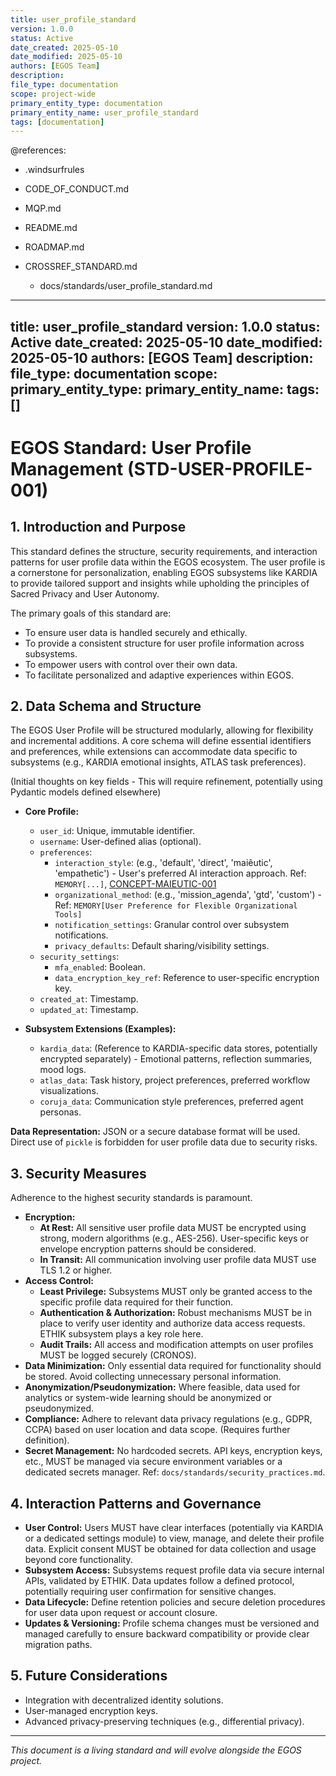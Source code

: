 ```yaml
---
title: user_profile_standard
version: 1.0.0
status: Active
date_created: 2025-05-10
date_modified: 2025-05-10
authors: [EGOS Team]
description: 
file_type: documentation
scope: project-wide
primary_entity_type: documentation
primary_entity_name: user_profile_standard
tags: [documentation]
---
```


@references:
- .windsurfrules
- CODE_OF_CONDUCT.md
- MQP.md
- README.md
- ROADMAP.md
- CROSSREF_STANDARD.md

  - docs/standards/user_profile_standard.md

---
title: user_profile_standard
version: 1.0.0
status: Active
date_created: 2025-05-10
date_modified: 2025-05-10
authors: [EGOS Team]
description: 
file_type: documentation
scope: 
primary_entity_type: 
primary_entity_name: 
tags: []
---

<!-- Metadata -->
<!--
KOIOS_DOCUMENT_TYPE: Standard
KOIOS_DOCUMENT_ID: STD-USER-PROFILE-001
KOIOS_VERSION: 0.1.0
KOIOS_STATUS: Draft
KOIOS_AUTHOR: Cascade (AI Assistant)
KOIOS_CREATED_DATE: 2025-04-29
KOIOS_UPDATED_DATE: 2025-04-29
KOIOS_REVIEWERS: [USER_INITIALS]
KOIOS_RELATED_DOCUMENTS: [MQP.md, concepts/kardia_subsystem.md, standards/security_practices.md, subsystems/ethik/README.md]
KOIOS_TAGS: user_profile, data_privacy, security, kardia, ethik, personalization, standard
-->

# EGOS Standard: User Profile Management (STD-USER-PROFILE-001)

## 1. Introduction and Purpose

This standard defines the structure, security requirements, and interaction patterns for user profile data within the EGOS ecosystem. The user profile is a cornerstone for personalization, enabling EGOS subsystems like KARDIA to provide tailored support and insights while upholding the principles of Sacred Privacy and User Autonomy.

The primary goals of this standard are:

- To ensure user data is handled securely and ethically.
- To provide a consistent structure for user profile information across subsystems.
- To empower users with control over their own data.
- To facilitate personalized and adaptive experiences within EGOS.

## 2. Data Schema and Structure

The EGOS User Profile will be structured modularly, allowing for flexibility and incremental additions. A core schema will define essential identifiers and preferences, while extensions can accommodate data specific to subsystems (e.g., KARDIA emotional insights, ATLAS task preferences).

(Initial thoughts on key fields - This will require refinement, potentially using Pydantic models defined elsewhere)

- **Core Profile:**
  - `user_id`: Unique, immutable identifier.
  - `username`: User-defined alias (optional).
  - `preferences`:
    - `interaction_style`: (e.g., 'default', 'direct', 'maiêutic', 'empathetic') - User's preferred AI interaction approach. Ref: `MEMORY[...]`, [CONCEPT-MAIEUTIC-001](cci:7://file:///c:/EGOS/docs/concepts/mai%C3%AAutic_interaction.md:0:0-0:0)
    - `organizational_method`: (e.g., 'mission_agenda', 'gtd', 'custom') - Ref: `MEMORY[User Preference for Flexible Organizational Tools]`
    - `notification_settings`: Granular control over subsystem notifications.
    - `privacy_defaults`: Default sharing/visibility settings.
  - `security_settings`:
    - `mfa_enabled`: Boolean.
    - `data_encryption_key_ref`: Reference to user-specific encryption key.
  - `created_at`: Timestamp.
  - `updated_at`: Timestamp.

- **Subsystem Extensions (Examples):**
  - `kardia_data`: (Reference to KARDIA-specific data stores, potentially encrypted separately) - Emotional patterns, reflection summaries, mood logs.
  - `atlas_data`: Task history, project preferences, preferred workflow visualizations.
  - `coruja_data`: Communication style preferences, preferred agent personas.

**Data Representation:** JSON or a secure database format will be used. Direct use of `pickle` is forbidden for user profile data due to security risks.

## 3. Security Measures

Adherence to the highest security standards is paramount.

- **Encryption:**
  - **At Rest:** All sensitive user profile data MUST be encrypted using strong, modern algorithms (e.g., AES-256). User-specific keys or envelope encryption patterns should be considered.
  - **In Transit:** All communication involving user profile data MUST use TLS 1.2 or higher.
- **Access Control:**
  - **Least Privilege:** Subsystems MUST only be granted access to the specific profile data required for their function.
  - **Authentication & Authorization:** Robust mechanisms MUST be in place to verify user identity and authorize data access requests. ETHIK subsystem plays a key role here.
  - **Audit Trails:** All access and modification attempts on user profiles MUST be logged securely (CRONOS).
- **Data Minimization:** Only essential data required for functionality should be stored. Avoid collecting unnecessary personal information.
- **Anonymization/Pseudonymization:** Where feasible, data used for analytics or system-wide learning should be anonymized or pseudonymized.
- **Compliance:** Adhere to relevant data privacy regulations (e.g., GDPR, CCPA) based on user location and data scope. (Requires further definition).
- **Secret Management:** No hardcoded secrets. API keys, encryption keys, etc., MUST be managed via secure environment variables or a dedicated secrets manager. Ref: `docs/standards/security_practices.md`.

## 4. Interaction Patterns and Governance

- **User Control:** Users MUST have clear interfaces (potentially via KARDIA or a dedicated settings module) to view, manage, and delete their profile data. Explicit consent MUST be obtained for data collection and usage beyond core functionality.
- **Subsystem Access:** Subsystems request profile data via secure internal APIs, validated by ETHIK. Data updates follow a defined protocol, potentially requiring user confirmation for sensitive changes.
- **Data Lifecycle:** Define retention policies and secure deletion procedures for user data upon request or account closure.
- **Updates & Versioning:** Profile schema changes must be versioned and managed carefully to ensure backward compatibility or provide clear migration paths.

## 5. Future Considerations

- Integration with decentralized identity solutions.
- User-managed encryption keys.
- Advanced privacy-preserving techniques (e.g., differential privacy).

---
*This document is a living standard and will evolve alongside the EGOS project.*